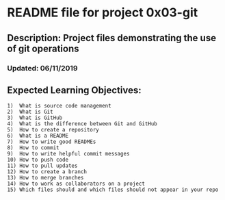 #	README file for project 0x03-git
##	Description: Project files demonstrating the use of git operations
###	Updated: 06/11/2019

##	Expected Learning Objectives:
	1)	What is source code management
	2)	What is Git
	3)	What is GitHub
	4)	What is the difference between Git and GitHub
	5)	How to create a repository
	6)	What is a README
	7)	How to write good READMEs
	8)	How to commit
	9)	How to write helpful commit messages
	10)	How to push code
	11)	How to pull updates
	12)	How to create a branch
	13)	How to merge branches
	14)	How to work as collaborators on a project
	15)	Which files should and which files should not appear in your repo

